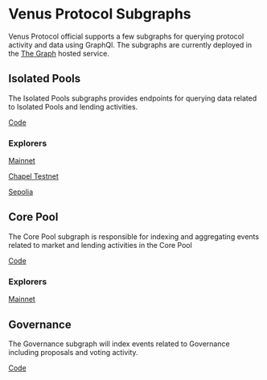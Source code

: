 # Venus Protocol Subgraphs

Venus Protocol official supports a few subgraphs for querying protocol activity and data using GraphQl. The subgraphs are currently deployed in the [The Graph](https://thegraph.com/hosted-service) hosted service.

## Isolated Pools
The Isolated Pools subgraphs provides endpoints for querying data related to Isolated Pools and lending activities.

[Code](https://github.com/VenusProtocol/subgraphs/tree/master/subgraphs/isolated-pools)

### Explorers
[Mainnet](https://api.thegraph.com/subgraphs/name/venusprotocol/venus-isolated-pools/graphql?query=query+Markets+%7B%0A++markets+%7B%0A++++accounts+%7B%0A++++++id%0A++++%7D%0A++%7D%0A%7D)

[Chapel Testnet](https://api.thegraph.com/subgraphs/name/venusprotocol/venus-isolated-pools-chapel/graphql?query=query+Markets+%7B%0A++markets+%7B%0A++++accounts+%7B%0A++++++id%0A++++%7D%0A++%7D%0A%7D)

[Sepolia](https://thegraph.com/hosted-service/subgraph/venusprotocol/venus-isolated-pools-sepolia)


## Core Pool
The Core Pool subgraph is responsible for indexing and aggregating events related to market and lending activities in the Core Pool

[Code](https://github.com/VenusProtocol/subgraphs/tree/master/subgraphs/venus)

### Explorers
[Mainnet](https://api.thegraph.com/subgraphs/name/venusprotocol/venus-subgraph/graphql?query=query+TotalSupplyAndBorrows+%7B%0A++markets+%7B%0A++++id%0A++++totalSupply%0A++++totalBorrows%0A++%7D%0A%7D)

## Governance
The Governance subgraph will index events related to Governance including proposals and voting activity.

[Code](https://github.com/VenusProtocol/subgraphs/tree/master/subgraphs/venus-governance)

